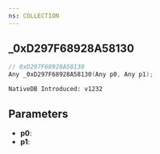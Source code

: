 ```yaml
---
ns: COLLECTION
---
```

## _0xD297F68928A58130

```c
// 0xD297F68928A58130
Any _0xD297F68928A58130(Any p0, Any p1);
```

```
NativeDB Introduced: v1232
```

## Parameters
* **p0**:
* **p1**:
